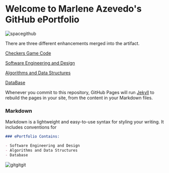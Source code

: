 # **Welcome to Marlene Azevedo's GitHub ePortfolio**
  

![spacegithub](https://user-images.githubusercontent.com/44255118/79629469-ee858e00-80fe-11ea-9a03-a0241398e398.jpg)

There are three different enhancements merged into the artifact. 

[Checkers Game Code](https://github.com/marleneA07/-marlene07.github.io/blob/master/Checkers_Game_Code)

[Software Engineering and Design](https://github.com/marleneA07/-marlene07.github.io/blob/master/Software_Engineering_and_Design)

[Algorithms and Data Structures](https://github.com/marleneA07/-marlene07.github.io/blob/master/Algorithm_and_Data_Structure)

[DataBase](https://github.com/marleneA07/-marlene07.github.io/blob/master/DataBase)

Whenever you commit to this repository, GitHub Pages will run [Jekyll](https://jekyllrb.com/) to rebuild the pages in your site, from the content in your Markdown files.

### Markdown

Markdown is a lightweight and easy-to-use syntax for styling your writing. It includes conventions for

```markdown
### ePortfolio Contains:

- Software Engineering and Design
- Algorithms and Data Structures
- Database

```

![gitgitgit](https://user-images.githubusercontent.com/44255118/79629671-3c4ec600-8100-11ea-9bcd-ad00ee8eac24.png)



